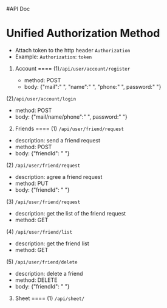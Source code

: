 #API Doc

Unified Authorization Method
===

   + Attach token to the  http header `Authorization` 
   + Example: `Authorization`: `token`

1. Account
====
(1)`/api/user/account/register`

   + method: POST
   + body: {"mail":" ", "name":" ", "phone:" ", password:" "}

(2)`/api/user/account/login` 

   + method: POST
   + body: {"mail/name/phone":" ", password:" "}

2.  Friends
====
(1) `/api/user/friend/request`

   + description: send a friend request
   + method: POST
   + body: {"friendId": " "}

(2) `/api/user/friend/request`

   + description: agree a friend request
   + method: PUT
   + body: {"friendId": " "}


(3) `/api/user/friend/request`

   + description: get the list of the friend request
   + method: GET
 
(4) `/api/user/friend/list`

   + description: get the friend list
   + method: GET

(5) `/api/user/friend/delete`

   + description: delete a friend
   + method: DELETE
   + body:  {"friendId": " "}

   
3. Sheet
====
 (1) `/api/sheet/`